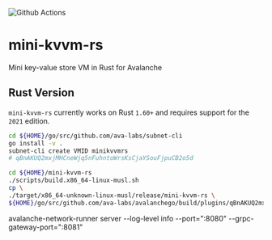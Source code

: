 
![Github Actions](https://github.com/ava-labs/mini-kvvm-rs/actions/workflows/test-and-release.yml/badge.svg)

# mini-kvvm-rs

Mini key-value store VM in Rust for Avalanche

## Rust Version

`mini-kvvm-rs` currently works on Rust `1.60+` and requires support for the `2021` edition.

```bash
cd ${HOME}/go/src/github.com/ava-labs/subnet-cli
go install -v .
subnet-cli create VMID minikvvmrs
# qBnAKUQ2mxjMHCneWjq5nFuhntoWrsKsCjaYSouFjpuCB2o5d

cd ${HOME}/mini-kvvm-rs
./scripts/build.x86_64-linux-musl.sh
cp \
./target/x86_64-unknown-linux-musl/release/mini-kvvm-rs \
${HOME}/go/src/github.com/ava-labs/avalanchego/build/plugins/qBnAKUQ2mxjMHCneWjq5nFuhntoWrsKsCjaYSouFjpuCB2o5d
```

avalanche-network-runner server --log-level info --port=":8080" --grpc-gateway-port=":8081"
